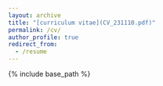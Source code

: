```yaml
---
layout: archive
title: "[curriculum vitae](CV_231110.pdf)"
permalink: /cv/
author_profile: true
redirect_from:
  - /resume
---
```


{% include base_path %}


